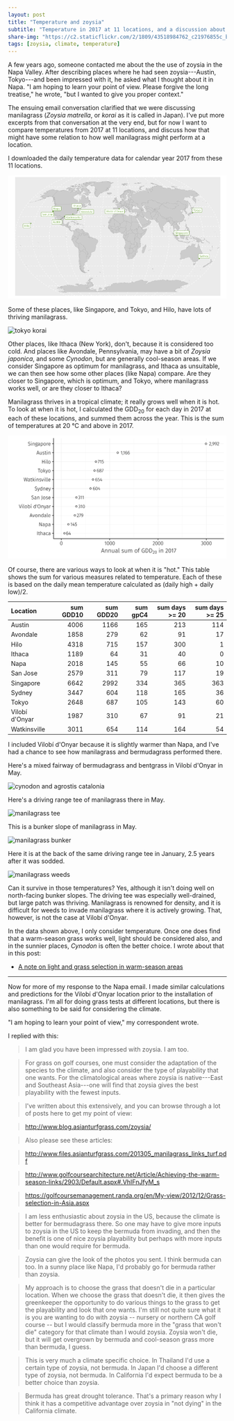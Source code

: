 ```yaml
---
layout: post
title: "Temperature and zoysia"
subtitle: "Temperature in 2017 at 11 locations, and a discussion about manilagrass"
share-img: "https://c2.staticflickr.com/2/1809/43518984762_c21976855c_b_d.jpg"
tags: [zoysia, climate, temperature]
---
```


A few years ago, someone contacted me about the the use of zoysia in the Napa Valley. After describing places where he had seen zoysia---Austin, Tokyo---and been impressed with it, he asked what I thought about it in Napa. "I am hoping to learn your point of view. Please forgive the long treatise," he wrote, "but I wanted to give you proper context." 

The ensuing email conversation clarified that we were discussing manilagrass (*Zoysia matrella*, or *korai* as it is called in Japan). I've put more excerpts from that conversation at the very end, but for now I want to compare temperatures from 2017 at 11 locations, and discuss how that might have some relation to how well manilagrass might perform at a location.

I downloaded the daily temperature data for calendar year 2017 from these 11 locations. 

![map of 11 locations](/img/loc11.png)

Some of these places, like Singapore, and Tokyo, and Hilo, have lots of thriving manilagrass.

![tokyo korai](https://c2.staticflickr.com/2/1809/43518984762_c21976855c_b_d.jpg)

Other places, like Ithaca (New York), don't, because it is considered too cold. And places like Avondale, Pennsylvania, may have a bit of *Zoysia japonica*, and some *Cynodon*, but are generally cool-season areas. If we consider Singapore as optimum for manilagrass, and Ithaca as unsuitable, we can then see how some other places (like Napa) compare. Are they closer to Singapore, which is optimum, and Tokyo, where manilagrass works well, or are they closer to Ithaca?

Manilagrass thrives in a tropical climate; it really grows well when it is hot. To look at when it is hot, I calculated the GDD<sub>20</sub> for each day in 2017 at each of these locations, and summed them across the year. This is the sum of temperatures at 20 °C and above in 2017.

![gdd20](/img/gdd20_2017.png)

Of course, there are various ways to look at when it is "hot." This table shows the sum for various measures related to temperature. Each of these is based on the daily mean temperature calculated as (daily high + daily low)/2.

|Location       | sum GDD10| sum GDD20| sum gpC4| sum days >= 20| sum days >= 25|
|:--------------|---------:|---------:|--------:|--------------:|--------------:|
|Austin         |      4006|      1166|      165|            213|            114|
|Avondale       |      1858|       279|       62|             91|             17|
|Hilo           |      4318|       715|      157|            300|              1|
|Ithaca         |      1189|        64|       31|             40|              0|
|Napa           |      2018|       145|       55|             66|             10|
|San Jose       |      2579|       311|       79|            117|             19|
|Singapore      |      6642|      2992|      334|            365|            363|
|Sydney         |      3447|       604|      118|            165|             36|
|Tokyo          |      2648|       687|      105|            143|             60|
|Vilobí d'Onyar |      1987|       310|       67|             91|             21|
|Watkinsville   |      3011|       654|      114|            164|             54|

I included Vilobí d'Onyar because it is slightly warmer than Napa, and I've had a chance to see how manilagrass and bermudagrass performed there.

Here's a mixed fairway of bermudagrass and bentgrass in Vilobí d'Onyar in May.

![cynodon and agrostis catalonia](https://c1.staticflickr.com/1/847/43518984262_733953933d_b_d.jpg)

Here's a driving range tee of manilagrass there in May.

![manilagrass tee](https://c2.staticflickr.com/2/1789/41757665690_afa782c4f5_b_d.jpg)

This is a bunker slope of manilagrass in May.

![manilagrass bunker](https://c1.staticflickr.com/1/855/42660128305_6dc8a74773_b_d.jpg)

Here it is at the back of the same driving range tee in January, 2.5 years after it was sodded.

![manilagrass weeds](https://c1.staticflickr.com/1/925/43518983962_758ecaa2ae_b_d.jpg)

Can it survive in those temperatures? Yes, although it isn't doing well on north-facing bunker slopes. The driving tee was especially well-drained, but large patch was thriving. Manilagrass is renowned for density, and it is difficult for weeds to invade manilagrass where it is actively growing. That, however, is not the case at Vilobí d'Onyar.

In the data shown above, I only consider temperature. Once one does find that a warm-season grass works well, light should be considered also, and in the sunnier places, *Cynodon* is often the better choice. I wrote about that in this post:

* [A note on light and grass selection in warm-season areas](http://www.blog.asianturfgrass.com/2014/05/a-note-on-light-and-grass-selection-in-warm-season-areas.html)

---

Now for more of my response to the Napa email. I made similar calculations and predictions for the Vilobí d'Onyar location prior to the installation of manilagrass. I'm all for doing grass tests at different locations, but there is also something to be said for considering the climate.

"I am hoping to learn your point of view," my correspondent wrote.

I replied with this:

> I am glad you have been impressed with zoysia. I am too.

> For grass on golf courses, one must consider the adaptation of the species to the climate, and also consider the type of playability that one wants. For the climatological areas where zoysia is native---East and Southeast Asia---one will find that zoysia gives the best playability with the fewest inputs.

> I've written about this extensively, and you can browse through a lot of posts here to get my point of view:

> <http://www.blog.asianturfgrass.com/zoysia/>

> Also please see these articles:

> <http://www.files.asianturfgrass.com/201305_manilagrass_links_turf.pdf>

> <http://www.golfcoursearchitecture.net/Article/Achieving-the-warm-season-links/2903/Default.aspx#.VhIFnJfyM_s>

> <https://golfcoursemanagement.randa.org/en/My-view/2012/12/Grass-selection-in-Asia.aspx>

> I am less enthusiastic about zoysia in the US, because the climate is better for bermudagrass there. So one may have to give more inputs to zoysia in the US to keep the bermuda from invading, and then the benefit is one of nice zoysia playability but perhaps with more inputs than one would require for bermuda.

> Zoysia can give the look of the photos you sent. I think bermuda can too. In a sunny place like Napa, I'd probably go for bermuda rather than zoysia.

> My approach is to choose the grass that doesn't die in a particular location. When we choose the grass that doesn't die, it then gives the greenkeeper the opportunity to do various things to the grass to get the playability and look that one wants. I'm still not quite sure what it is you are wanting to do with zoysia -- nursery or northern CA golf course -- but I would classify bermuda more in the "grass that won't die" category for that climate than I would zoysia. Zoysia won't die, but it will get overgrown by bermuda and cool-season grass more than bermuda, I guess.

> This is very much a climate specific choice. In Thailand I'd use a certain type of zoysia, not bermuda. In Japan I'd choose a different type of zoysia, not bermuda. In California I'd expect bermuda to be a better choice than zoysia.

> Bermuda has great drought tolerance. That's a primary reason why I think it has a competitive advantage over zoysia in "not dying" in the California climate.





